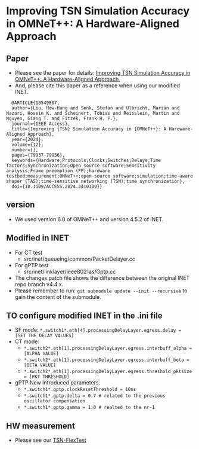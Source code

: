 # Improving TSN Simulation Accuracy in OMNeT++: A Hardware-Aligned Approach

## Paper 
- Please see the paper for details: [Improving TSN Simulation Accuracy in OMNeT++: A Hardware-Aligned Approach](https://ieeexplore.ieee.org/abstract/document/10549887),
- And, please cite this paper as a reference when using our modified INET.
```
  @ARTICLE{10549887,
  author={Liu, How-Hang and Senk, Stefan and Ulbricht, Marian and Nazari, Hosein K. and Scheinert, Tobias and Reisslein, Martin and Nguyen, Giang T. and Fitzek, Frank H. P.},
  journal={IEEE Access}, 
  title={Improving {TSN} Simulation Accuracy in {OMNeT++}: A Hardware-Aligned Approach}, 
  year={2024},
  volume={12},
  number={},
  pages={79937-79956},
  keywords={Hardware;Protocols;Clocks;Switches;Delays;Time factors;Synchronization;Open source software;Sensitivity analysis;Frame preemption (FP);hardware testbed;measurement;OMNeT++;open-source software;simulation;time-aware shaper (TAS);time-sensitive networking (TSN);time synchronization},
  doi={10.1109/ACCESS.2024.3410109}}
```

## version
- We used version 6.0 of OMNeT++ and version 4.5.2 of INET. 

## Modified in INET
- For CT test
  - src/inet/queueing/common/PacketDelayer.cc
- For gPTP test
  - src/inet/linklayer/ieee8021as/Gptp.cc
- The changes.patch file shows the difference between the original INET repo branch v4.4.x.
- Please remember to run: ```git submodule update --init --recursive``` to gain the content of the submodule.
## TO configure modified INET in the .ini file
- SF mode: ```*.switch1*.eth[4].processingDelayLayer.egress.delay = [SET THE DELAY VALUES]```
- CT mode:
  - ```*.switch2*.eth[1].processingDelayLayer.egress.interbuff_alpha = [ALPHA VALUE]```
  - ```*.switch2*.eth[1].processingDelayLayer.egress.interbuff_beta = [BETA VALUE]```
  - ```*.switch2*.eth[1].processingDelayLayer.egress.threshold_pktsize = [PKT THRESHOLD]```
- gPTP New Introduced parameters.
  - ```*.switch1*.gptp.clockResetThreshold = 10ns```
  - ```*.switch1*.gptp.delta = 0.7 # related to the previous oscillator compensation```
  - ```*.switch1*.gptp.gamma = 1.0 # realted to the nr-1```

## HW measurement
- Please see our [TSN-FlexTest](https://github.com/5GCampus/tsn-testbed)
